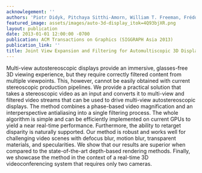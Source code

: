 ```yaml
---
acknowlegement: ''
authors: 'Piotr Didyk, Pitchaya Sitthi-Amorn, William T. Freeman, Frédo Durand, Wojciech Matusik'
featured_image: assets/images/auto-3d-display_itok=4Q93bjXR.png
layout: publication
date: 2013-01-01 12:00:00 -0700
publication: ACM Transactions on Graphics (SIGGRAPH Asia 2013)
publication_link: ''
title: Joint View Expansion and Filtering for Automultiscopic 3D Displays
---
```


Multi-view autostereoscopic displays provide an immersive, glasses-free 3D viewing experience, but they require correctly filtered content from multiple viewpoints. This, however, cannot be easily obtained with current stereoscopic production pipelines. We provide a practical solution that takes a stereoscopic video as an input and converts it to multi-view and filtered video streams that can be used to drive multi-view autostereoscopic displays. The method combines a phase-based video magnification and an interperspective antialiasing into a single filtering process. The whole algorithm is simple and can be efficiently implemented on current GPUs to yield a near real-time performance. Furthermore, the ability to retarget disparity is naturally supported. Our method is robust and works well for challenging video scenes with defocus blur, motion blur, transparent materials, and specularities. We show that our results are superior when compared to the state-of-the-art depth-based rendering methods. Finally, we showcase the method in the context of a real-time 3D videoconferencing system that requires only two cameras.
